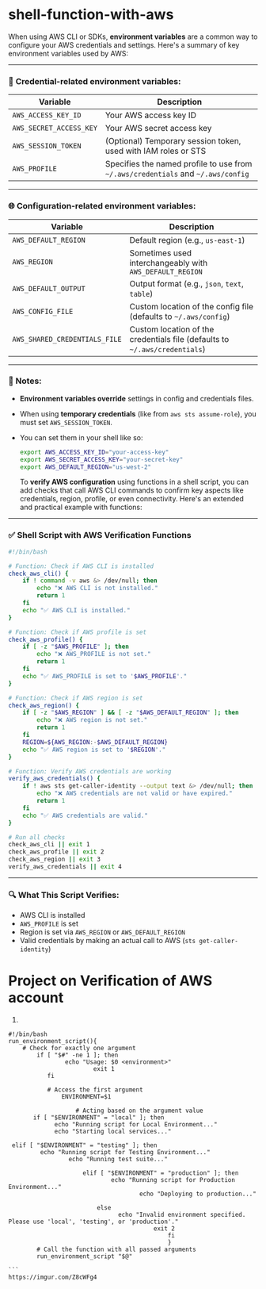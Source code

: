 # shell-function-with-aws

When using AWS CLI or SDKs, **environment variables** are a common way to configure your AWS credentials and settings. Here's a summary of key environment variables used by AWS:

---

### 🔐 **Credential-related environment variables:**

| Variable                | Description                                                                      |
| ----------------------- | -------------------------------------------------------------------------------- |
| `AWS_ACCESS_KEY_ID`     | Your AWS access key ID                                                           |
| `AWS_SECRET_ACCESS_KEY` | Your AWS secret access key                                                       |
| `AWS_SESSION_TOKEN`     | (Optional) Temporary session token, used with IAM roles or STS                   |
| `AWS_PROFILE`           | Specifies the named profile to use from `~/.aws/credentials` and `~/.aws/config` |

---

### 🌐 **Configuration-related environment variables:**

| Variable                      | Description                                                                |
| ----------------------------- | -------------------------------------------------------------------------- |
| `AWS_DEFAULT_REGION`          | Default region (e.g., `us-east-1`)                                         |
| `AWS_REGION`                  | Sometimes used interchangeably with `AWS_DEFAULT_REGION`                   |
| `AWS_DEFAULT_OUTPUT`          | Output format (e.g., `json`, `text`, `table`)                              |
| `AWS_CONFIG_FILE`             | Custom location of the config file (defaults to `~/.aws/config`)           |
| `AWS_SHARED_CREDENTIALS_FILE` | Custom location of the credentials file (defaults to `~/.aws/credentials`) |

---

### 📌 Notes:

* **Environment variables override** settings in config and credentials files.
* When using **temporary credentials** (like from `aws sts assume-role`), you must set `AWS_SESSION_TOKEN`.
* You can set them in your shell like so:

  ```bash
  export AWS_ACCESS_KEY_ID="your-access-key"
  export AWS_SECRET_ACCESS_KEY="your-secret-key"
  export AWS_DEFAULT_REGION="us-west-2"
  ```


  To **verify AWS configuration** using functions in a shell script, you can add checks that call AWS CLI commands to confirm key aspects like credentials, region, profile, or even connectivity. Here's an extended and practical example with functions:

---

### ✅ **Shell Script with AWS Verification Functions**

```bash
#!/bin/bash

# Function: Check if AWS CLI is installed
check_aws_cli() {
    if ! command -v aws &> /dev/null; then
        echo "❌ AWS CLI is not installed."
        return 1
    fi
    echo "✅ AWS CLI is installed."
}

# Function: Check if AWS profile is set
check_aws_profile() {
    if [ -z "$AWS_PROFILE" ]; then
        echo "❌ AWS_PROFILE is not set."
        return 1
    fi
    echo "✅ AWS_PROFILE is set to '$AWS_PROFILE'."
}

# Function: Check if AWS region is set
check_aws_region() {
    if [ -z "$AWS_REGION" ] && [ -z "$AWS_DEFAULT_REGION" ]; then
        echo "❌ AWS region is not set."
        return 1
    fi
    REGION=${AWS_REGION:-$AWS_DEFAULT_REGION}
    echo "✅ AWS region is set to '$REGION'."
}

# Function: Verify AWS credentials are working
verify_aws_credentials() {
    if ! aws sts get-caller-identity --output text &> /dev/null; then
        echo "❌ AWS credentials are not valid or have expired."
        return 1
    fi
    echo "✅ AWS credentials are valid."
}

# Run all checks
check_aws_cli || exit 1
check_aws_profile || exit 2
check_aws_region || exit 3
verify_aws_credentials || exit 4
```

---

### 🔍 What This Script Verifies:

* AWS CLI is installed
* `AWS_PROFILE` is set
* Region is set via `AWS_REGION` or `AWS_DEFAULT_REGION`
* Valid credentials by making an actual call to AWS (`sts get-caller-identity`)


# Project on Verification of AWS account

1. 


````
#!/bin/bash
run_environment_script(){
    # Check for exactly one argument
        if [ "$#" -ne 1 ]; then
                echo "Usage: $0 <environment>"
                        exit 1
           fi

           # Access the first argument
               ENVIRONMENT=$1

                   # Acting based on the argument value
       if [ "$ENVIRONMENT" = "local" ]; then
             echo "Running script for Local Environment..."
             echo "Starting local services..."

 elif [ "$ENVIRONMENT" = "testing" ]; then
         echo "Running script for Testing Environment..."
                 echo "Running test suite..."

                     elif [ "$ENVIRONMENT" = "production" ]; then
                             echo "Running script for Production Environment..."
                                     echo "Deploying to production..."

                         else
                               echo "Invalid environment specified. Please use 'local', 'testing', or 'production'."
                                         exit 2
                                             fi
                                             }
        # Call the function with all passed arguments
        run_environment_script "$@"

```
https://imgur.com/Z8cWFg4
